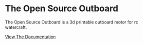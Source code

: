 # The Open Source Outboard

The Open Source Outboard is a 3d printable outboard motor for rc watercraft.

[View The Documentation](http://makeshift3ds.github.io)
